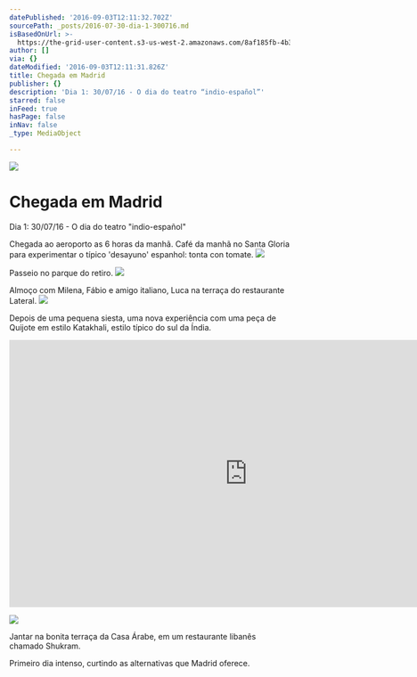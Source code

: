 ```yaml
---
datePublished: '2016-09-03T12:11:32.702Z'
sourcePath: _posts/2016-07-30-dia-1-300716.md
isBasedOnUrl: >-
  https://the-grid-user-content.s3-us-west-2.amazonaws.com/8af185fb-4b3f-4c2a-a572-62a7134ee143.jpg
author: []
via: {}
dateModified: '2016-09-03T12:11:31.826Z'
title: Chegada em Madrid
publisher: {}
description: 'Dia 1: 30/07/16 - O dia do teatro “indio-español”'
starred: false
inFeed: true
hasPage: false
inNav: false
_type: MediaObject

---
```

![](https://the-grid-user-content.s3-us-west-2.amazonaws.com/8af185fb-4b3f-4c2a-a572-62a7134ee143.jpg)

# Chegada em Madrid

Dia 1: 30/07/16 - O dia do teatro "indio-español"

Chegada ao aeroporto as 6 horas da manhã. Café da manhã no Santa Gloria para experimentar o típico 'desayuno' espanhol: tonta con tomate.
![](https://the-grid-user-content.s3-us-west-2.amazonaws.com/dfa8c991-5f61-4d41-98a7-8b74554f8e44.jpg)

Passeio no parque do retiro.
![](https://the-grid-user-content.s3-us-west-2.amazonaws.com/1899c340-d72b-417d-afd2-2ca7572088ca.jpg)

Almoço com Milena, Fábio e amigo italiano, Luca na terraça do restaurante Lateral.
![](https://the-grid-user-content.s3-us-west-2.amazonaws.com/2e39fcf0-7aea-448e-b2d7-694bd225d310.jpg)

Depois de uma pequena siesta, uma nova experiência com uma peça de Quijote em estilo Katakhali, estilo típico do sul da Índia.

<iframe src="https://cdn.embedly.com/widgets/media.html?src=https%3A%2F%2Fwww.youtube.com%2Fembed%2F76V2-5HTDaQ%3Ffeature%3Doembed&amp;url=http%3A%2F%2Fwww.youtube.com%2Fwatch%3Fv%3D76V2-5HTDaQ&amp;image=https%3A%2F%2Fi.ytimg.com%2Fvi%2F76V2-5HTDaQ%2Fhqdefault.jpg&amp;key=b7d04c9b404c499eba89ee7072e1c4f7&amp;type=text%2Fhtml&amp;schema=youtube" width="854" height="480" scrolling="no" frameborder="0" allowfullscreen="" style=""></iframe>

![](https://s3-us-west-2.amazonaws.com/the-grid-img/p/ba59422a583060f61f5aed6461380470c99fbb1d.jpg)

Jantar na bonita terraça da Casa Árabe, em um restaurante libanês chamado Shukram.

Primeiro dia intenso, curtindo as alternativas que Madrid oferece.
